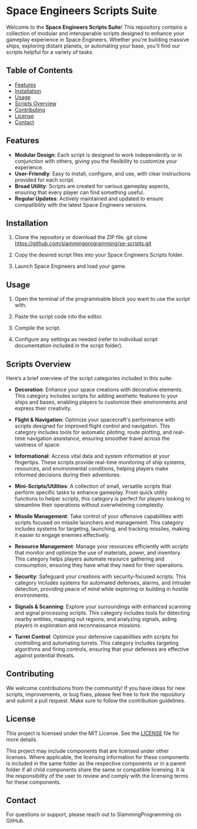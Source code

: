 # Space Engineers Scripts Suite

Welcome to the **Space Engineers Scripts Suite**! This repository contains a collection of modular and interoperable scripts designed to enhance your gameplay experience in Space Engineers. Whether you're building massive ships, exploring distant planets, or automating your base, you'll find our scripts helpful for a variety of tasks.

## Table of Contents

- [Features](#features)
- [Installation](#installation)
- [Usage](#usage)
- [Scripts Overview](#scripts-overview)
- [Contributing](#contributing)
- [License](#license)
- [Contact](#contact)

## Features

- **Modular Design**: Each script is designed to work independently or in conjunction with others, giving you the flexibility to customize your experience.
- **User-Friendly**: Easy to install, configure, and use, with clear instructions provided for each script.
- **Broad Utility**: Scripts are created for various gameplay aspects, ensuring that every player can find something useful.
- **Regular Updates**: Actively maintained and updated to ensure compatibility with the latest Space Engineers versions.

## Installation

1. Clone the repository or download the ZIP file.
   git clone https://github.com/slammingprogramming/se-scripts.git

2. Copy the desired script files into your Space Engineers Scripts folder.

3. Launch Space Engineers and load your game.

## Usage

1. Open the terminal of the programmable block you want to use the script with.

2. Paste the script code into the editor.

3. Compile the script.

4. Configure any settings as needed (refer to individual script documentation included in the script folder).

## Scripts Overview

Here’s a brief overview of the script categories included in this suite:

- **Decoration**: Enhance your space creations with decorative elements. This category includes scripts for adding aesthetic features to your ships and bases, enabling players to customize their environments and express their creativity.

- **Flight & Navigation**: Optimize your spacecraft's performance with scripts designed for improved flight control and navigation. This category includes tools for automatic piloting, route plotting, and real-time navigation assistance, ensuring smoother travel across the vastness of space.

- **Informational**: Access vital data and system information at your fingertips. These scripts provide real-time monitoring of ship systems, resources, and environmental conditions, helping players make informed decisions during their adventures.

- **Mini-Scripts/Utilities**: A collection of small, versatile scripts that perform specific tasks to enhance gameplay. From quick utility functions to helper scripts, this category is perfect for players looking to streamline their operations without overwhelming complexity.

- **Missile Management**: Take control of your offensive capabilities with scripts focused on missile launchers and management. This category includes systems for targeting, launching, and tracking missiles, making it easier to engage enemies effectively.

- **Resource Management**: Manage your resources efficiently with scripts that monitor and optimize the use of materials, power, and inventory. This category helps players automate resource gathering and consumption, ensuring they have what they need for their operations.

- **Security**: Safeguard your creations with security-focused scripts. This category includes systems for automated defenses, alarms, and intruder detection, providing peace of mind while exploring or building in hostile environments.

- **Signals & Scanning**: Explore your surroundings with enhanced scanning and signal processing scripts. This category includes tools for detecting nearby entities, mapping out regions, and analyzing signals, aiding players in exploration and reconnaissance missions.

- **Turret Control**: Optimize your defensive capabilities with scripts for controlling and automating turrets. This category includes targeting algorithms and firing controls, ensuring that your defenses are effective against potential threats.

## Contributing

We welcome contributions from the community! If you have ideas for new scripts, improvements, or bug fixes, please feel free to fork the repository and submit a pull request. Make sure to follow the contribution guidelines.

## License
This project is licensed under the MIT License. See the [LICENSE](LICENSE) file for more details.

This project may include components that are licensed under other licenses. Where applicable, the licensing information for these components is included in the same folder as the respective components or in a parent folder if all child components share the same or compatible licensing. It is the responsibility of the user to review and comply with the licensing terms for these components.

## Contact
For questions or support, please reach out to SlammingProgramming on GitHub.
